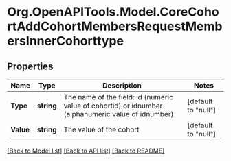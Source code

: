 # Org.OpenAPITools.Model.CoreCohortAddCohortMembersRequestMembersInnerCohorttype

## Properties

Name | Type | Description | Notes
------------ | ------------- | ------------- | -------------
**Type** | **string** | The name of the field: id                                         (numeric value of cohortid) or idnumber (alphanumeric value of idnumber)  | [default to "null"]
**Value** | **string** | The value of the cohort | [default to "null"]

[[Back to Model list]](../README.md#documentation-for-models) [[Back to API list]](../README.md#documentation-for-api-endpoints) [[Back to README]](../README.md)

